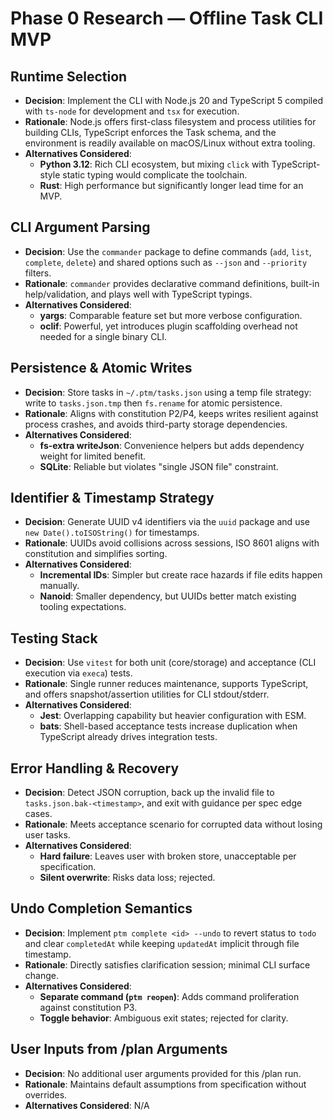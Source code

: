 # Phase 0 Research — Offline Task CLI MVP

## Runtime Selection
- **Decision**: Implement the CLI with Node.js 20 and TypeScript 5 compiled with `ts-node` for development and `tsx` for execution.
- **Rationale**: Node.js offers first-class filesystem and process utilities for building CLIs, TypeScript enforces the Task schema, and the environment is readily available on macOS/Linux without extra tooling.
- **Alternatives Considered**:
  - **Python 3.12**: Rich CLI ecosystem, but mixing `click` with TypeScript-style static typing would complicate the toolchain.
  - **Rust**: High performance but significantly longer lead time for an MVP.

## CLI Argument Parsing
- **Decision**: Use the `commander` package to define commands (`add`, `list`, `complete`, `delete`) and shared options such as `--json` and `--priority` filters.
- **Rationale**: `commander` provides declarative command definitions, built-in help/validation, and plays well with TypeScript typings.
- **Alternatives Considered**:
  - **yargs**: Comparable feature set but more verbose configuration.
  - **oclif**: Powerful, yet introduces plugin scaffolding overhead not needed for a single binary CLI.

## Persistence & Atomic Writes
- **Decision**: Store tasks in `~/.ptm/tasks.json` using a temp file strategy: write to `tasks.json.tmp` then `fs.rename` for atomic persistence.
- **Rationale**: Aligns with constitution P2/P4, keeps writes resilient against process crashes, and avoids third-party storage dependencies.
- **Alternatives Considered**:
  - **fs-extra writeJson**: Convenience helpers but adds dependency weight for limited benefit.
  - **SQLite**: Reliable but violates "single JSON file" constraint.

## Identifier & Timestamp Strategy
- **Decision**: Generate UUID v4 identifiers via the `uuid` package and use `new Date().toISOString()` for timestamps.
- **Rationale**: UUIDs avoid collisions across sessions, ISO 8601 aligns with constitution and simplifies sorting.
- **Alternatives Considered**:
  - **Incremental IDs**: Simpler but create race hazards if file edits happen manually.
  - **Nanoid**: Smaller dependency, but UUIDs better match existing tooling expectations.

## Testing Stack
- **Decision**: Use `vitest` for both unit (core/storage) and acceptance (CLI execution via `execa`) tests.
- **Rationale**: Single runner reduces maintenance, supports TypeScript, and offers snapshot/assertion utilities for CLI stdout/stderr.
- **Alternatives Considered**:
  - **Jest**: Overlapping capability but heavier configuration with ESM.
  - **bats**: Shell-based acceptance tests increase duplication when TypeScript already drives integration tests.

## Error Handling & Recovery
- **Decision**: Detect JSON corruption, back up the invalid file to `tasks.json.bak-<timestamp>`, and exit with guidance per spec edge cases.
- **Rationale**: Meets acceptance scenario for corrupted data without losing user tasks.
- **Alternatives Considered**:
  - **Hard failure**: Leaves user with broken store, unacceptable per specification.
  - **Silent overwrite**: Risks data loss; rejected.

## Undo Completion Semantics
- **Decision**: Implement `ptm complete <id> --undo` to revert status to `todo` and clear `completedAt` while keeping `updatedAt` implicit through file timestamp.
- **Rationale**: Directly satisfies clarification session; minimal CLI surface change.
- **Alternatives Considered**:
  - **Separate command (`ptm reopen`)**: Adds command proliferation against constitution P3.
  - **Toggle behavior**: Ambiguous exit states; rejected for clarity.

## User Inputs from /plan Arguments
- **Decision**: No additional user arguments provided for this /plan run.
- **Rationale**: Maintains default assumptions from specification without overrides.
- **Alternatives Considered**: N/A

